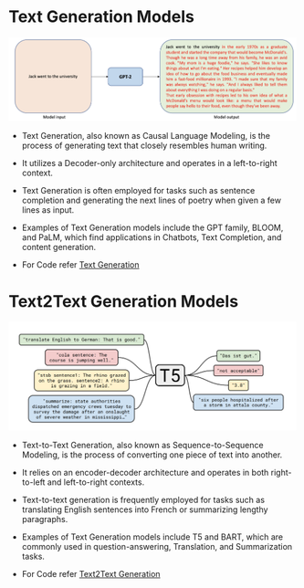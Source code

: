 # Text Generation Models

![gpt2](https://github.com/SharathHebbar/Transformers/blob/main/Text-generation-vs-text2text-generation/Text-generation/assets/gpt2.png)
- Text Generation, also known as Causal Language Modeling, is the process of generating text that closely resembles human writing. 
- It utilizes a Decoder-only architecture and operates in a left-to-right context.
- Text Generation is often employed for tasks such as sentence completion and generating the next lines of poetry when given a few lines as input. 
- Examples of Text Generation models include the GPT family, BLOOM, and PaLM, which find applications in Chatbots, Text Completion, and content generation.

- For Code refer [Text Generation](https://github.com/SharathHebbar/Transformers/blob/main/Text-generation-vs-text2text-generation/Text-generation/text-generation.ipynb)

# Text2Text Generation Models

![T5](https://github.com/SharathHebbar/Transformers/blob/main/Text-generation-vs-text2text-generation/Text2Text-generation/assets/t5.png)
- Text-to-Text Generation, also known as Sequence-to-Sequence Modeling, is the process of converting one piece of text into another.
- It relies on an encoder-decoder architecture and operates in both right-to-left and left-to-right contexts.
- Text-to-text generation is frequently employed for tasks such as translating English sentences into French or summarizing lengthy paragraphs.
- Examples of Text Generation models include T5 and BART, which are commonly used in question-answering, Translation, and Summarization tasks.

- For Code refer [Text2Text Generation](https://github.com/SharathHebbar/Transformers/blob/main/Text-generation-vs-text2text-generation/Text2Text-generation/text2text-generation.ipynb)